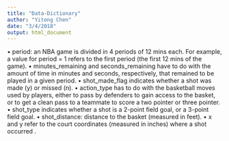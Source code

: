 ```yaml
---
title: "Data-Dictionary"
author: "Yitong Chen"
date: "3/4/2018"
output: html_document
---
```


• period: an NBA game is divided in 4 periods of 12 mins each. For example, a value for period = 1 refers to the first period (the first 12 mins of the game).
• minutes_remaining and seconds_remaining have to do with the amount of time in minutes and seconds, respectively, that remained to be played in a given period.
• shot_made_flag indicates whether a shot was made (y) or missed (n).
• action_type has to do with the basketball moves used by players, either to pass by defenders to gain access to the basket, or to get a clean pass to a teammate to score a two pointer or three pointer.
• shot_type indicates whether a shot is a 2-point field goal, or a 3-point field goal.
• shot_distance: distance to the basket (measured in feet).
• x and y refer to the court coordinates (measured in inches) where a shot occurred .
